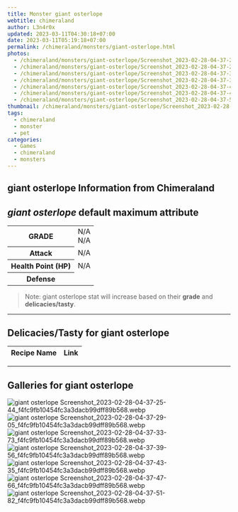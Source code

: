 ```yaml
---
title: Monster giant osterlope
webtitle: chimeraland
author: L3n4r0x
updated: 2023-03-11T04:30:18+07:00
date: 2023-03-11T05:19:18+07:00
permalink: /chimeraland/monsters/giant-osterlope.html
photos:
  - /chimeraland/monsters/giant-osterlope/Screenshot_2023-02-28-04-37-25-44_f4fc9fb10454fc3a3dacb99dff89b568.webp
  - /chimeraland/monsters/giant-osterlope/Screenshot_2023-02-28-04-37-29-05_f4fc9fb10454fc3a3dacb99dff89b568.webp
  - /chimeraland/monsters/giant-osterlope/Screenshot_2023-02-28-04-37-33-73_f4fc9fb10454fc3a3dacb99dff89b568.webp
  - /chimeraland/monsters/giant-osterlope/Screenshot_2023-02-28-04-37-39-56_f4fc9fb10454fc3a3dacb99dff89b568.webp
  - /chimeraland/monsters/giant-osterlope/Screenshot_2023-02-28-04-37-43-35_f4fc9fb10454fc3a3dacb99dff89b568.webp
  - /chimeraland/monsters/giant-osterlope/Screenshot_2023-02-28-04-37-47-66_f4fc9fb10454fc3a3dacb99dff89b568.webp
  - /chimeraland/monsters/giant-osterlope/Screenshot_2023-02-28-04-37-51-82_f4fc9fb10454fc3a3dacb99dff89b568.webp
thumbnail: /chimeraland/monsters/giant-osterlope/Screenshot_2023-02-28-04-37-25-44_f4fc9fb10454fc3a3dacb99dff89b568.webp
tags:
  - chimeraland
  - monster
  - pet
categories:
  - Games
  - chimeraland
  - monsters
---
```


<link
  rel="stylesheet"
  href="https://rawcdn.githack.com/dimaslanjaka/Web-Manajemen/870a349/css/bootstrap-5-3-0-alpha3-wrapper.css"
/>
<section id="bootstrap-wrapper">
  <h2>giant osterlope Information from Chimeraland</h2>
  <h2 id="attribute"><i>giant osterlope</i> default maximum attribute</h2>
  <div class="row">
    <div class="col mb-2">
      <div class="card bg-dark text-light">
        <div class="card-body">
          <table>
            <tr>
              <th>GRADE</th>
              <td>N/A <br />N/A</td>
            </tr>
            <tr>
              <th>Attack</th>
              <td>N/A</td>
            </tr>
            <tr>
              <th>Health Point (HP)</th>
              <td>N/A</td>
            </tr>
            <tr>
              <th>Defense</th>
              <td></td>
            </tr>
          </table>
        </div>
      </div>
    </div>
  </div>
  <blockquote>
    Note: giant osterlope stat will increase based on their <b>grade</b> and
    <b>delicacies/tasty</b>.
  </blockquote>
  <hr />
  <h2 id="delicacies">Delicacies/Tasty for giant osterlope</h2>
  <div class="card">
    <div class="card-body">
      <div class="table-responsive">
        <table class="table table-striped table-dark">
          <thead>
            <tr>
              <th>Recipe Name</th>
              <th>Link</th>
            </tr>
          </thead>
          <tbody></tbody>
        </table>
      </div>
    </div>
  </div>
  <hr />
  <div id="gallery">
    <h2>Galleries for giant osterlope</h2>
    <div class="row">
      <div class="col-lg-6 col-12">
        <img
          src="https://www.webmanajemen.com/chimeraland/monsters/giant-osterlope/Screenshot_2023-02-28-04-37-25-44_f4fc9fb10454fc3a3dacb99dff89b568.webp"
          alt="giant osterlope Screenshot_2023-02-28-04-37-25-44_f4fc9fb10454fc3a3dacb99dff89b568.webp"
        />
      </div>
      <div class="col-lg-6 col-12">
        <img
          src="https://www.webmanajemen.com/chimeraland/monsters/giant-osterlope/Screenshot_2023-02-28-04-37-29-05_f4fc9fb10454fc3a3dacb99dff89b568.webp"
          alt="giant osterlope Screenshot_2023-02-28-04-37-29-05_f4fc9fb10454fc3a3dacb99dff89b568.webp"
        />
      </div>
      <div class="col-lg-6 col-12">
        <img
          src="https://www.webmanajemen.com/chimeraland/monsters/giant-osterlope/Screenshot_2023-02-28-04-37-33-73_f4fc9fb10454fc3a3dacb99dff89b568.webp"
          alt="giant osterlope Screenshot_2023-02-28-04-37-33-73_f4fc9fb10454fc3a3dacb99dff89b568.webp"
        />
      </div>
      <div class="col-lg-6 col-12">
        <img
          src="https://www.webmanajemen.com/chimeraland/monsters/giant-osterlope/Screenshot_2023-02-28-04-37-39-56_f4fc9fb10454fc3a3dacb99dff89b568.webp"
          alt="giant osterlope Screenshot_2023-02-28-04-37-39-56_f4fc9fb10454fc3a3dacb99dff89b568.webp"
        />
      </div>
      <div class="col-lg-6 col-12">
        <img
          src="https://www.webmanajemen.com/chimeraland/monsters/giant-osterlope/Screenshot_2023-02-28-04-37-43-35_f4fc9fb10454fc3a3dacb99dff89b568.webp"
          alt="giant osterlope Screenshot_2023-02-28-04-37-43-35_f4fc9fb10454fc3a3dacb99dff89b568.webp"
        />
      </div>
      <div class="col-lg-6 col-12">
        <img
          src="https://www.webmanajemen.com/chimeraland/monsters/giant-osterlope/Screenshot_2023-02-28-04-37-47-66_f4fc9fb10454fc3a3dacb99dff89b568.webp"
          alt="giant osterlope Screenshot_2023-02-28-04-37-47-66_f4fc9fb10454fc3a3dacb99dff89b568.webp"
        />
      </div>
      <div class="col-lg-6 col-12">
        <img
          src="https://www.webmanajemen.com/chimeraland/monsters/giant-osterlope/Screenshot_2023-02-28-04-37-51-82_f4fc9fb10454fc3a3dacb99dff89b568.webp"
          alt="giant osterlope Screenshot_2023-02-28-04-37-51-82_f4fc9fb10454fc3a3dacb99dff89b568.webp"
        />
      </div>
    </div>
  </div>
</section>